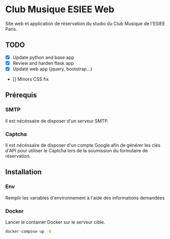 # Club Musique ESIEE Web

Site web et application de réservation du studio du Club Musique de l'ESIEE Paris.

## TODO
- [X] Update python and base app
- [x] Review and harden flask app
- [X] Update web app (jquery, bootstrap...)
- [] Minors CSS fix

## Prérequis
### SMTP
Il est nécéssaire de disposer d'un serveur SMTP.

### Captcha
Il est nécéssaire de disposer d'un compte Google afin de générer les clés d'API pour utiliser le Captcha lors de la soumission du formulaire de réservation.

## Installation
### Env
Remplir les variables d'environnement à l'aide des informations demandées

### Docker
Lancer le container Docker sur le serveur cible.

```sh
docker-compose up -d
```